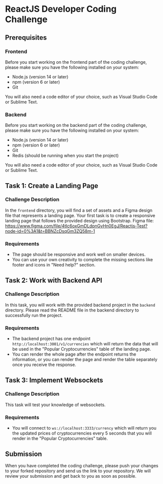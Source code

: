 # ReactJS Developer Coding Challenge

## Prerequisites

### Frontend

Before you start working on the frontend part of the coding challenge, please make sure you have the following installed on your system:

- Node.js (version 14 or later)
- npm (version 6 or later)
- Git

You will also need a code editor of your choice, such as Visual Studio Code or Sublime Text.

### Backend

Before you start working on the backend part of the coding challenge, please make sure you have the following installed on your system:

- Node.js (version 14 or later)
- npm (version 6 or later)
- Git
- Redis (should be running when you start the project)

You will also need a code editor of your choice, such as Visual Studio Code or Sublime Text.


## Task 1: Create a Landing Page

### Challenge Description

In the `frontend` directory, you will find a set of assets and a Figma design file that represents a landing page. Your first task is to create a responsive landing page that follows the provided design using Bootstrap.
Figma file: https://www.figma.com/file/4tIc6oxGmDLdpnGvHn0EgJ/Reactjs-Test?node-id=0%3A1&t=BBNZcDsqGm3ZQ58m-1

### Requirements

- The page should be responsive and work well on smaller devices.
- You can use your own creativity to complete the missing sections like footer and icons in "Need help?" section.

## Task 2: Work with Backend API

### Challenge Description

In this task, you will work with the provided backend project in the `backend` directory. Please read the README file in the backend directory to successfully run the project.

### Requirements

- The backend project has one endpoint `http://localhost:3001/v1/currencies` which will return the data that will be used in the "Popular Cryptocurrencies" table of the landing page.
- You can render the whole page after the endpoint returns the information, or you can render the page and render the table separately once you receive the response.

## Task 3: Implement Websockets

### Challenge Description

This task will test your knowledge of websockets.

### Requirements

- You will connect to `ws://localhost:3333/currency` which will return you the updated prices of cryptocurrencies every 5 seconds that you will render in the "Popular Cryptocurrencies" table.

## Submission

When you have completed the coding challenge, please push your changes to your forked repository and send us the link to your repository. We will review your submission and get back to you as soon as possible.
